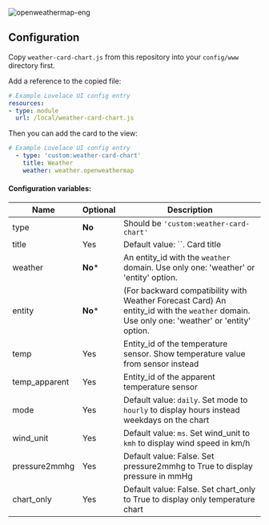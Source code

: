 ![openweathermap-eng](https://user-images.githubusercontent.com/33804747/50649716-d987f880-0fa8-11e9-9608-93aa8b2857f4.png)

## Configuration

Copy `weather-card-chart.js` from this repository into your `config/www` directory first.

Add a reference to the copied file:
```yaml
# Example Lovelace UI config entry
resources:
- type: module
  url: /local/weather-card-chart.js
```
Then you can add the card to the view:
```yaml
# Example Lovelace UI config entry
  - type: 'custom:weather-card-chart'
    title: Weather
    weather: weather.openweathermap
```

#### Configuration variables:

| Name     | Optional | Description                                                                                        |
| -------- | -------- | -------------------------------------------------------------------------------------------------- |
| type     | **No**   | Should be `'custom:weather-card-chart'`                                                            |
| title    | Yes   | Default value: ``. Card title                                                                                         |
| weather  | **No***   | An entity_id with the `weather` domain. Use only one: 'weather' or 'entity' option.                                                             |
| entity  | **No***   | (For backward compatibility with Weather Forecast Card) An entity_id with the `weather` domain. Use only one: 'weather' or 'entity' option.                                                             |
| temp     | Yes      | Entity_id of the temperature sensor. Show temperature value from sensor instead                    |
| temp_apparent | Yes      | Entity_id of the apparent temperature sensor                                                  |
| mode     | Yes      | Default value: `daily`. Set mode to `hourly` to display hours instead weekdays on the chart        |
| wind_unit | Yes      | Default value: `ms`. Set wind_unit to `kmh` to display wind speed in km/h        |
| pressure2mmhg | Yes      | Default value: False. Set pressure2mmhg to True to display pressure in mmHg        |
| chart_only | Yes      | Default value: False. Set chart_only to True to display only temperature chart        |
